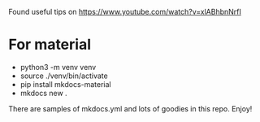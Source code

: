 Found useful tips on https://www.youtube.com/watch?v=xlABhbnNrfI

# For material

- python3 -m venv venv
- source ./venv/bin/activate
- pip install mkdocs-material
- mkdocs new .

There are samples of mkdocs.yml and lots of goodies in this repo.
Enjoy!